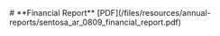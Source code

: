 <!--
---
layout: post
title:  FY 2008/2009
date:   2009-01-01
permalink: /resources/annual-reports/fy0809/
---
-->

<div id="archivedContent">
# **Financial Report**
[PDF](/files/resources/annual-reports/sentosa_ar_0809_financial_report.pdf)
</div>
